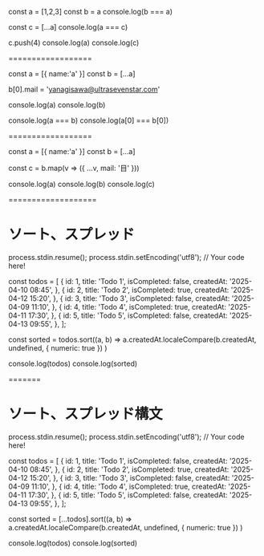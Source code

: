 const a = [1,2,3]
const b = a
console.log(b === a)

const c = [...a]
console.log(a === c)

c.push(4)
console.log(a)
console.log(c)

==================

const a = [{ name:'a' }]
const b = [...a]

b[0].mail = 'yanagisawa@ultrasevenstar.com'

console.log(a)
console.log(b)

console.log(a === b)
console.log(a[0] === b[0])

==================

const a = [{ name:'a' }]
const b = [...a]

const c = b.map(v => ({
...v,
mail: '目'
}))

console.log(a)
console.log(b)
console.log(c)

===================

# ソート、スプレッド

process.stdin.resume();
process.stdin.setEncoding('utf8');
// Your code here!

const todos = [
{
id: 1,
title: 'Todo 1',
isCompleted: false,
createdAt: '2025-04-10 08:45',
},
{
id: 2,
title: 'Todo 2',
isCompleted: true,
createdAt: '2025-04-12 15:20',
},
{
id: 3,
title: 'Todo 3',
isCompleted: false,
createdAt: '2025-04-09 11:10',
},
{
id: 4,
title: 'Todo 4',
isCompleted: true,
createdAt: '2025-04-11 17:30',
},
{
id: 5,
title: 'Todo 5',
isCompleted: false,
createdAt: '2025-04-13 09:55',
},
];

const sorted = todos.sort((a, b) =>
a.createdAt.localeCompare(b.createdAt, undefined, { numeric: true })
)

console.log(todos)
console.log(sorted)

=======

# ソート、スプレッド構文

process.stdin.resume();
process.stdin.setEncoding('utf8');
// Your code here!

const todos = [
{
id: 1,
title: 'Todo 1',
isCompleted: false,
createdAt: '2025-04-10 08:45',
},
{
id: 2,
title: 'Todo 2',
isCompleted: true,
createdAt: '2025-04-12 15:20',
},
{
id: 3,
title: 'Todo 3',
isCompleted: false,
createdAt: '2025-04-09 11:10',
},
{
id: 4,
title: 'Todo 4',
isCompleted: true,
createdAt: '2025-04-11 17:30',
},
{
id: 5,
title: 'Todo 5',
isCompleted: false,
createdAt: '2025-04-13 09:55',
},
];

const sorted = [...todos].sort((a, b) =>
a.createdAt.localeCompare(b.createdAt, undefined, { numeric: true })
)

console.log(todos)
console.log(sorted)
